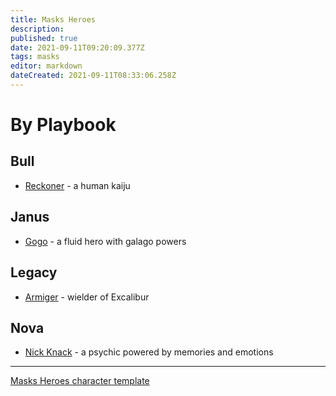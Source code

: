 ```yaml
---
title: Masks Heroes
description: 
published: true
date: 2021-09-11T09:20:09.377Z
tags: masks
editor: markdown
dateCreated: 2021-09-11T08:33:06.258Z
---
```


# By Playbook

## Bull

* [Reckoner](reckoner) - a human kaiju

## Janus

* [Gogo](gogo) - a fluid hero with galago powers

## Legacy

* [Armiger](armiger) - wielder of Excalibur

## Nova

* [Nick Knack](nick-knack) - a psychic powered by memories and emotions

----

[Masks Heroes character template](template)